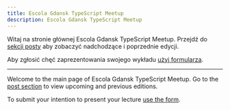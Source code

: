 ```yaml
---
title: Escola Gdansk TypeScript Meetup
description: Escola Gdansk TypeScript Meetup
---
```


Witaj na stronie głównej Escola Gdansk TypeScript Meetup. Przejdź do [sekcji posty](posts) aby zobaczyć nadchodzące i poprzednie edycji.

Aby zgłosić chęć zaprezentowania swojego wykładu [użyj formularza](https://tally.so/r/31AZB1).

---

Welcome to the main page of Escola Gdansk TypeScript Meetup. Go to the [post section](posts) to view upcoming and previous editions.

To submit your intention to present your lecture [use the form](https://tally.so/r/31AZB1).

